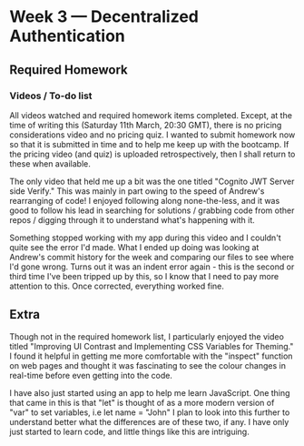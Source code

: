 # Week 3 — Decentralized Authentication

## Required Homework

### Videos / To-do list

All videos watched and required homework items completed.  Except, at the time of writing this (Saturday 11th March, 20:30 GMT), there is no pricing considerations video and no pricing quiz.  I wanted to submit homework now so that it is submitted in time and to help me keep up with the bootcamp.  If the pricing video (and quiz) is uploaded retrospectively, then I shall return to these when available.

The only video that held me up a bit was the one titled "Cognito JWT Server side Verify."  This was mainly in part owing to the speed of Andrew's rearranging of code!  I enjoyed following along none-the-less, and it was good to follow his lead in searching for solutions / grabbing code from other repos / digging through it to understand what's happening with it.

Something stopped working with my app during this video and I couldn't quite see the error I'd made.  What I ended up doing was looking at Andrew's commit history for the week and comparing our files to see where I'd gone wrong.  Turns out it was an indent error again - this is the second or third time I've been tripped up by this, so I know that I need to pay more attention to this.  Once corrected, everything worked fine.

## Extra

Though not in the required homework list, I particularly enjoyed the video titled "Improving UI Contrast and Implementing CSS Variables for Theming."  I found it helpful in getting me more comfortable with the "inspect" function on web pages and thought it was fascinating to see the colour changes in real-time before even getting into the code.

I have also just started using an app to help me learn JavaScript.  One thing that came in this is that "let" is thought of as a more modern version of "var" to set variables, i.e let name = "John"
I plan to look into this further to understand better what the differences are of these two, if any.  I have only just started to learn code, and little things like this are intriguing.

